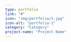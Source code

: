 ```yaml
---
type: portfolio
link: "#"
icon: "img/portfolio/1.jpg"
icon-alt: "portfolio-1"
category: "Category"
project-name: "Project Name"
---
```

